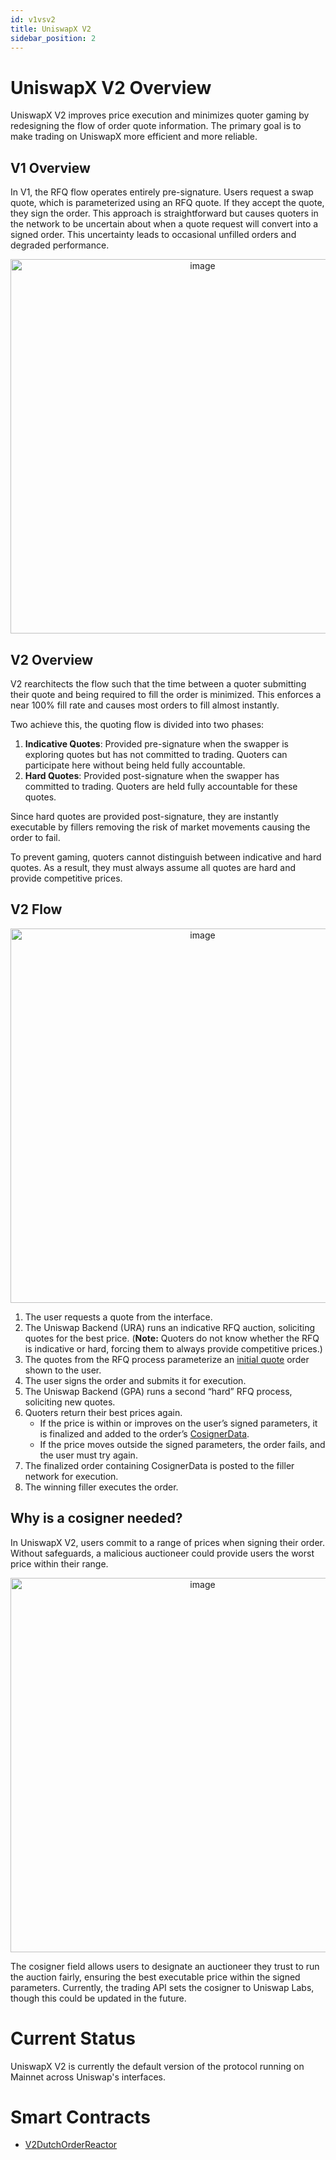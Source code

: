 ```yaml
---
id: v1vsv2
title: UniswapX V2
sidebar_position: 2
---
```

# **UniswapX V2 Overview**

UniswapX V2 improves price execution and minimizes quoter gaming by redesigning the flow of order quote information. The primary goal is to make trading on UniswapX more efficient and more reliable. 

## **V1 Overview**

In V1, the RFQ flow operates entirely pre-signature. Users request a swap quote, which is parameterized using an RFQ quote. If they accept the quote, they sign the order. This approach is straightforward but causes quoters in the network to be uncertain about when a quote request will convert into a signed order. This uncertainty leads to occasional unfilled orders and degraded performance.

<p align="center">
  <img width="599" alt="image" src={require('./images/v1-flow.png').default} />

</p>

## **V2 Overview**

V2 rearchitects the flow such that the time between a quoter submitting their quote and being required to fill the order is minimized. This enforces a near 100% fill rate and causes most orders to fill almost instantly.

Two achieve this, the quoting flow is divided into two phases:

1. **Indicative Quotes**: Provided pre-signature when the swapper is exploring quotes but has not committed to trading. Quoters can participate here without being held fully accountable.  
2. **Hard Quotes**: Provided post-signature when the swapper has committed to trading. Quoters are held fully accountable for these quotes.

Since hard quotes are provided post-signature, they are instantly executable by fillers removing the risk of market movements causing the order to fail.

To prevent gaming, quoters cannot distinguish between indicative and hard quotes. As a result, they must always assume all quotes are hard and provide competitive prices.

## V2 Flow
<p align="center">
  <img width="599" alt="image" src={require('./images/v2-flow.png').default} />
</p>

1. The user requests a quote from the interface.  
2. The Uniswap Backend (URA) runs an indicative RFQ auction, soliciting quotes for the best price. (**Note:** Quoters do not know whether the RFQ is indicative or hard, forcing them to always provide competitive prices.)
3. The quotes from the RFQ process parameterize an [initial quote](https://github.com/Uniswap/UniswapX/blob/33fa564cfaa6d58f6e3fcf7e7988cb5fc1c61de7/src/lib/V2DutchOrderLib.sol#L31) order shown to the user.  
4. The user signs the order and submits it for execution.  
6. The Uniswap Backend (GPA) runs a second “hard” RFQ process, soliciting new quotes.  
6. Quoters return their best prices again.  
   * If the price is within or improves on the user’s signed parameters, it is finalized and added to the order’s [CosignerData](https://github.com/Uniswap/UniswapX/blob/33fa564cfaa6d58f6e3fcf7e7988cb5fc1c61de7/src/lib/V2DutchOrderLib.sol#L20).  
   * If the price moves outside the signed parameters, the order fails, and the user must try again.  
7. The finalized order containing CosignerData is posted to the filler network for execution.  
8. The winning filler executes the order.

## Why is a cosigner needed? 

In UniswapX V2, users commit to a range of prices when signing their order. Without safeguards, a malicious auctioneer could provide users the worst price within their range.
<p align="center">
  <img width="599" alt="image" src={require('./images/cosigner.png').default} />
</p>

The cosigner field allows users to designate an auctioneer they trust to run the auction fairly, ensuring the best executable price within the signed parameters. Currently, the trading API sets the cosigner to Uniswap Labs, though this could be updated in the future.

# Current Status
UniswapX V2 is currently the default version of the protocol running on Mainnet across Uniswap's interfaces.

# Smart Contracts

* [V2DutchOrderReactor](https://github.com/Uniswap/UniswapX/blob/main/src/reactors/V2DutchOrderReactor.sol)
